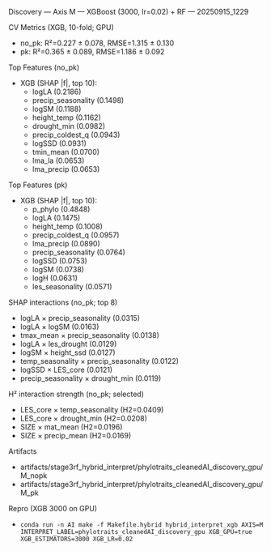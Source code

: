 Discovery — Axis M — XGBoost (3000, lr=0.02) + RF — 20250915_1229

CV Metrics (XGB, 10-fold; GPU)
- no_pk: R²=0.227 ± 0.078, RMSE=1.315 ± 0.130
- pk:    R²=0.365 ± 0.089, RMSE=1.186 ± 0.092

Top Features (no_pk)
- XGB (SHAP |f|, top 10):
  - logLA (0.2186)
  - precip_seasonality (0.1498)
  - logSM (0.1188)
  - height_temp (0.1162)
  - drought_min (0.0982)
  - precip_coldest_q (0.0943)
  - logSSD (0.0931)
  - tmin_mean (0.0700)
  - lma_la (0.0653)
  - lma_precip (0.0653)

Top Features (pk)
- XGB (SHAP |f|, top 10):
  - p_phylo (0.4848)
  - logLA (0.1475)
  - height_temp (0.1008)
  - precip_coldest_q (0.0957)
  - lma_precip (0.0890)
  - precip_seasonality (0.0764)
  - logSSD (0.0753)
  - logSM (0.0738)
  - logH (0.0631)
  - les_seasonality (0.0571)

SHAP interactions (no_pk; top 8)
- logLA × precip_seasonality (0.0315)
- logLA × logSM (0.0163)
- tmax_mean × precip_seasonality (0.0138)
- logLA × les_drought (0.0129)
- logSM × height_ssd (0.0127)
- temp_seasonality × precip_seasonality (0.0122)
- logSSD × LES_core (0.0121)
- precip_seasonality × drought_min (0.0119)

H² interaction strength (no_pk; selected)
- LES_core × temp_seasonality (H2=0.0409)
- LES_core × drought_min (H2=0.0208)
- SIZE × mat_mean (H2=0.0196)
- SIZE × precip_mean (H2=0.0169)

Artifacts
- artifacts/stage3rf_hybrid_interpret/phylotraits_cleanedAI_discovery_gpu/M_nopk
- artifacts/stage3rf_hybrid_interpret/phylotraits_cleanedAI_discovery_gpu/M_pk

Repro (XGB 3000 on GPU)
- `conda run -n AI make -f Makefile.hybrid hybrid_interpret_xgb AXIS=M INTERPRET_LABEL=phylotraits_cleanedAI_discovery_gpu XGB_GPU=true XGB_ESTIMATORS=3000 XGB_LR=0.02`